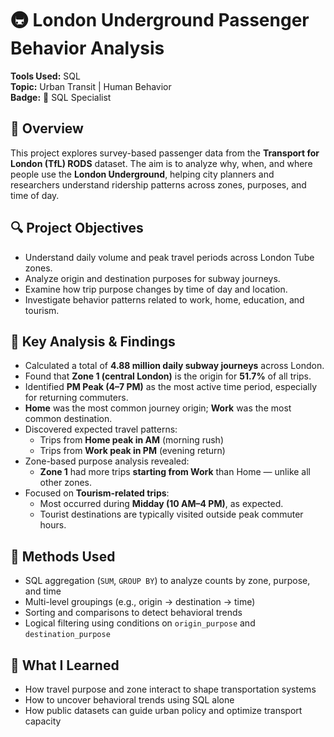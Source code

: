 # 🚇 London Underground Passenger Behavior Analysis

**Tools Used:** SQL  
**Topic:** Urban Transit | Human Behavior  
**Badge:** 🏅 SQL Specialist

## 📘 Overview

This project explores survey-based passenger data from the **Transport for London (TfL) RODS** dataset. The aim is to analyze why, when, and where people use the **London Underground**, helping city planners and researchers understand ridership patterns across zones, purposes, and time of day.

## 🔍 Project Objectives

- Understand daily volume and peak travel periods across London Tube zones.
- Analyze origin and destination purposes for subway journeys.
- Examine how trip purpose changes by time of day and location.
- Investigate behavior patterns related to work, home, education, and tourism.

## 🧮 Key Analysis & Findings

- Calculated a total of **4.88 million daily subway journeys** across London.
- Found that **Zone 1 (central London)** is the origin for **51.7%** of all trips.
- Identified **PM Peak (4–7 PM)** as the most active time period, especially for returning commuters.
- **Home** was the most common journey origin; **Work** was the most common destination.
- Discovered expected travel patterns:
  - Trips from **Home peak in AM** (morning rush)
  - Trips from **Work peak in PM** (evening return)
- Zone-based purpose analysis revealed:
  - **Zone 1** had more trips **starting from Work** than Home — unlike all other zones.
- Focused on **Tourism-related trips**:
  - Most occurred during **Midday (10 AM–4 PM)**, as expected.
  - Tourist destinations are typically visited outside peak commuter hours.

## 🧰 Methods Used

- SQL aggregation (`SUM`, `GROUP BY`) to analyze counts by zone, purpose, and time
- Multi-level groupings (e.g., origin → destination → time)
- Sorting and comparisons to detect behavioral trends
- Logical filtering using conditions on `origin_purpose` and `destination_purpose`

## 💬 What I Learned

- How travel purpose and zone interact to shape transportation systems
- How to uncover behavioral trends using SQL alone
- How public datasets can guide urban policy and optimize transport capacity
